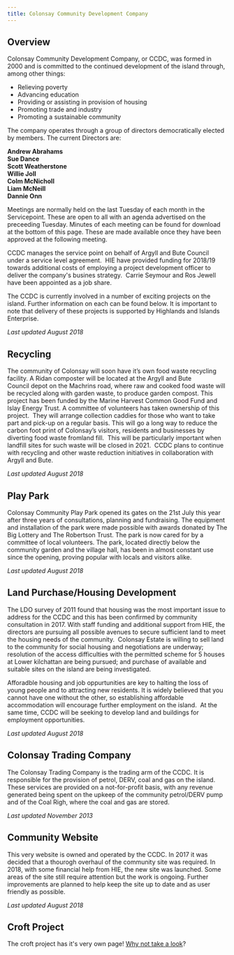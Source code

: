 ```yaml
---
title: Colonsay Community Development Company
---
```


## Overview
Colonsay Community Development Company, or CCDC, was formed in 2000 and is committed to the continued development of the island through, among other things:

- Relieving poverty
- Advancing education
- Providing or assisting in provision of housing
- Promoting trade and industry
- Promoting a sustainable community

The company operates through a group of directors democratically elected by members. The current Directors are:

**Andrew Abrahams<br />Sue Dance<br />Scott Weatherstone<br />Willie Joll<br />Colm McNicholl<br />Liam McNeill<br />Dannie Onn**

Meetings are normally held on the last Tuesday of each month in the Servicepoint. These are open to all with an agenda advertised on the preceeding Tuesday. Minutes of each meeting can be found for download at the bottom of this page. These are made available once they have been approved at the following meeting.

CCDC manages the service point on behalf of Argyll and Bute Council under a service level agreement.  HIE have provided funding for 2018/19 towards additional costs of employing a project development officer to deliver the company's busines strategy.  Carrie Seymour and Ros Jewell have been appointed as a job share.

The CCDC is currently involved in a number of exciting projects on the island. Further information on each can be found below. It is important to note that delivery of these projects is supported by Highlands and Islands Enterprise.

*Last updated August 2018*

## Recycling

The community of Colonsay will soon have it’s own food waste recycling facility. A Ridan composter will be located at the Argyll and Bute Council depot on the Machrins road, where raw and cooked food waste will be recycled along with garden waste, to produce garden compost. This project has been funded by the Marine Harvest Common Good Fund and Islay Energy Trust. A committee of volunteers has taken ownership of this project.  They will arrange collection caddies for those who want to take part and pick-up on a regular basis. This will go a long way to reduce the carbon foot print of Colonsay’s visitors, residents and businesses by diverting food waste fromland fill.  This will be particularly important when landfill sites for such waste will be closed in 2021.  CCDC plans to continue with recycling and other waste reduction initiatives in collaboration with Argyll and Bute.

*Last updated August 2018*

## Play Park

Colonsay Community Play Park opened its gates on the 21st July this year after three years of consultations, planning and fundraising. The equipment and installation of the park were made possible with awards donated by The Big Lottery and The Robertson Trust. The park is now cared for by a committee of local volunteers. The park, located directly below the community garden and the village hall, has been in almost constant use since the opening, proving popular with locals and visitors alike.

*Last updated August 2018*

## Land Purchase/Housing Development

The LDO survey of 2011 found that housing was the most important issue to address for the CCDC and this has been confirmed by community consultation in 2017. With staff funding and additional support from HIE, the directors are pursuing all possible avenues to secure sufficient land to meet the housing needs of the community.  Colonsay Estate is willing to sell land to the community for social housing and negotiations are underway; resolution of the access difficulties with the permitted scheme for 5 houses at Lower kilchattan are being pursued; and purchase of available and suitable sites on the island are being investigated.

Afforadble housing and job oppurtunities are key to halting the loss of young people and to attracting new residents. It is widely believed that you cannot have one without the other, so establishing affordable accommodation will encourage further employment on the island.  At the same time, CCDC will be seeking to develop land and buildings for employment opportunities.

*Last updated August 2018*

## Colonsay Trading Company

The Colonsay Trading Company is the trading arm of the CCDC. It is responsible for the provision of petrol, DERV, coal and gas on the island. These services are provided on a not-for-profit basis, with any revenue generated being spent on the upkeep of the community petrol/DERV pump and of the Coal Righ, where the coal and gas are stored.

*Last updated November 2013*

## Community Website

This very website is owned and operated by the CCDC. In 2017 it was decided that a thourogh overhaul of the community site was required. In 2018, with some financial help from HIE, the new site was launched. Some areas of the site still require attention but the work is ongoing. Further improvements are planned to help keep the site up to date and as user friendly as possible.

*Last updated August 2018*

## Croft Project
The croft project has it's very own page! <a href="/our-community/crofting-projects">Why not take a look</a>?